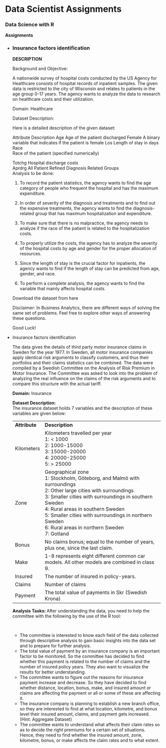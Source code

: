 <h1>Data Scientist Assignments </h1>


<h3>Data Science with R</h3> 
    <b>Assignments</b><br>
        <ul>
            <li>
                    <h3>Insurance factors identification</h3>

<b>DESCRIPTION</b>

Background and Objective:<br>

A nationwide survey of hospital costs conducted by the US Agency for Healthcare consists of hospital records of inpatient samples. The given data is restricted to the city of Wisconsin and relates to patients in the age group 0-17 years. The agency wants to analyze the data to research on healthcare costs and their utilization.

Domain: Healthcare<br>

Dataset Description:<br>

Here is a detailed description of the given dataset:<br>

Attribute	Description
Age 	Age of the patient discharged
Female 	A binary variable that indicates if the patient is female
Los	Length of stay in days
Race 	
Race of the patient (specified numerically)

Totchg	Hospital discharge costs<br>
Aprdrg	All Patient Refined Diagnosis Related Groups<br>
Analysis to be done: <br>

1. To record the patient statistics, the agency wants to find the age category of people who frequent the hospital and has the maximum expenditure.

2. In order of severity of the diagnosis and treatments and to find out the expensive treatments, the agency wants to find the diagnosis-related group that has maximum hospitalization and expenditure.

3. To make sure that there is no malpractice, the agency needs to analyze if the race of the patient is related to the hospitalization costs.

4. To properly utilize the costs, the agency has to analyze the severity of the hospital costs by age and gender for the proper allocation of resources.

5. Since the length of stay is the crucial factor for inpatients, the agency wants to find if the length of stay can be predicted from age, gender, and race.

6. To perform a complete analysis, the agency wants to find the variable that mainly affects hospital costs.

Download the dataset from here  

Disclaimer: In Business Analytics, there are different ways of solving the same set of problems. Feel free to explore other ways of answering these questions.

Good Luck!

</li>

<li>
Insurance factors identification<br>
<p>The data gives the details of third party motor insurance claims in Sweden for the year 1977. In Sweden, all motor insurance companies apply identical risk arguments to classify customers, and thus their portfolios and their claims statistics can be combined. The data were compiled by a Swedish Committee on the Analysis of Risk Premium in Motor Insurance. The Committee was asked to look into the problem of analyzing the real influence on the claims of the risk arguments and to compare this structure with the actual tariff.</p>

<p><strong>Domain:</strong> Insurance</p>

<p><strong>Dataset Description:</strong>&nbsp;<br>
The insurance dataset holds 7 variables and the description of these variables are given below:&nbsp;</p>

<div class="table-responsive">
<table class="table" style="width: 100%;">
<tbody>
<tr>
    <td><strong>Attribute</strong></td>
    <td><strong>Description</strong></td>
</tr>
<tr>
    <td>Kilometers</td>
    <td>Kilometers travelled per year&nbsp;<br>
    1: &lt; 1000&nbsp;<br>
    2: 1000-15000&nbsp;<br>
    3: 15000-20000&nbsp;<br>
    4: 20000-25000&nbsp;<br>
    5: &gt; 25000</td>
</tr>
<tr>
    <td>Zone</td>
    <td>Geographical zone&nbsp;<br>
    1: Stockholm, Göteborg, and Malmö with surroundings<br>
    2: Other large cities with surroundings&nbsp;<br>
    3: Smaller cities with surroundings in southern Sweden&nbsp;<br>
    4: Rural areas in southern Sweden&nbsp;<br>
    5: Smaller cities with surroundings in northern Sweden&nbsp;<br>
    6: Rural areas in northern Sweden<br>
    7: Gotland</td>
</tr>
<tr>
    <td>Bonus</td>
    <td>No claims bonus; equal to the number of years, plus one, since the last claim.</td>
</tr>
<tr>
    <td>Make</td>
    <td>1-8 represents eight different common car models. All other models are combined in class 9.</td>
</tr>
<tr>
    <td>Insured&nbsp;</td>
    <td>The number of insured in policy-years.</td>
</tr>
<tr>
    <td>Claims&nbsp;</td>
    <td>Number of claims</td>
</tr>
<tr>
    <td>Payment&nbsp;</td>
    <td>The total value of payments in Skr (Swedish Krona)</td>
</tr>
</tbody>
</table>
<strong>Analysis Tasks: </strong>After understanding the data, you need to help the committee with the following by the use of the R tool:</div>

<p>&nbsp;</p>

<ul>
<li>The committee is interested to know each field of the data collected through descriptive analysis to gain basic insights into the data set and to prepare for further analysis. &nbsp;</li>
<li>The total value of payment by an insurance company is an important factor to be monitored. So the committee has decided to find whether this payment is related to the number of claims and the number of insured policy years. They also want to visualize the results for better understanding.&nbsp;</li>
<li>The committee wants to figure out the reasons for insurance payment increase and decrease. So they have decided to find whether distance, location, bonus, make, and insured amount or claims are affecting the payment or all or some of these are affecting it.&nbsp;</li>
<li>The insurance company is planning to establish a new branch office, so they are interested to find at what location, kilometre, and bonus level their insured amount, claims, and payment gets increased. (Hint: Aggregate Dataset)&nbsp;</li>
<li>The committee wants to understand what affects their claim rates so as to decide the right premiums for a certain set of situations. Hence, they need to find whether the insured amount, zone, kilometre, bonus, or make affects the claim rates and to what extent.&nbsp;</li>
</ul>
            </li>            
        </ul>

